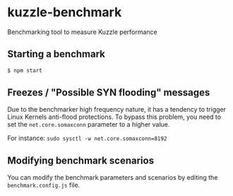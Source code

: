 # kuzzle-benchmark
Benchmarking tool to measure Kuzzle performance

## Starting a benchmark

```sh
$ npm start
```

## Freezes / "Possible SYN flooding" messages

Due to the benchmarker high frequency nature, it has a tendency to trigger Linux Kernels anti-flood protections.
To bypass this problem, you need to set the `net.core.somaxconn` parameter to a higher value.

For instance: `sudo sysctl -w net.core.somaxconn=8192`

## Modifying benchmark scenarios

You can modify the benchmark parameters and scenarios by editing the `benchmark.config.js` file.

